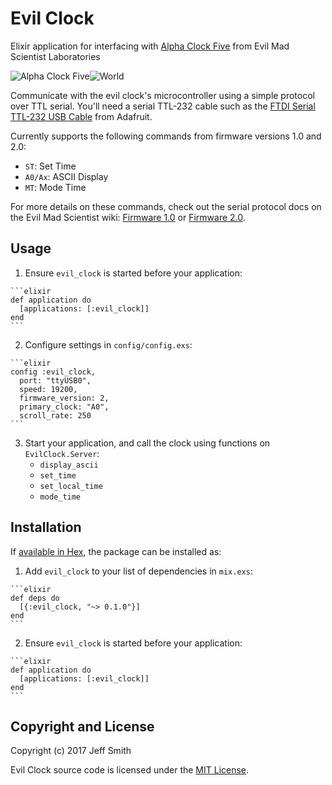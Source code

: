 # Evil Clock

Elixir application for interfacing with [Alpha Clock Five](http://www.evilmadscientist.com/2011/alpha-clock-five/) from Evil Mad Scientist Laboratories

![Alpha Clock Five](https://c1.staticflickr.com/8/7009/6505330263_b18b23b9a7_n.jpg "Alpha Clock Five")![World](https://c1.staticflickr.com/8/7147/6505327051_de08b7d603_n.jpg "Alpha Clock Five")

Communicate with the evil clock's microcontroller using a simple protocol over TTL serial.  You'll need a serial TTL-232 cable such as the [FTDI Serial TTL-232 USB Cable](https://www.adafruit.com/products/70) from Adafruit.

Currently supports the following commands from firmware versions 1.0 and 2.0:

 - `ST`: Set Time
 - `A0/Ax`: ASCII Display
 - `MT`: Mode Time
 
For more details on these commands, check out the serial protocol docs on the Evil Mad Scientist wiki: [Firmware 1.0](http://wiki.evilmadscientist.com/Alpha_Clock_Serial) or [Firmware 2.0](http://wiki.evilmadscientist.com/Alpha_Clock_Serial_v2).

## Usage

  1. Ensure `evil_clock` is started before your application:

    ```elixir
    def application do
      [applications: [:evil_clock]]
    end
    ```

  2. Configure settings in `config/config.exs`:

    ```elixir
	config :evil_clock,
	  port: "ttyUSB0",
	  speed: 19200,
	  firmware_version: 2,
	  primary_clock: "A0",
	  scroll_rate: 250
    ```

  3. Start your application, and call the clock using functions on `EvilClock.Server`:
	  - `display_ascii`
	  - `set_time`
	  - `set_local_time`
	  - `mode_time`

## Installation

If [available in Hex](https://hex.pm/docs/publish), the package can be installed as:

  1. Add `evil_clock` to your list of dependencies in `mix.exs`:

    ```elixir
    def deps do
      [{:evil_clock, "~> 0.1.0"}]
    end
    ```

  2. Ensure `evil_clock` is started before your application:

    ```elixir
    def application do
      [applications: [:evil_clock]]
    end
    ```

## Copyright and License
Copyright (c) 2017 Jeff Smith

Evil Clock source code is licensed under the [MIT License](https://github.com/electricshaman/evil_clock/blob/master/LICENSE).
